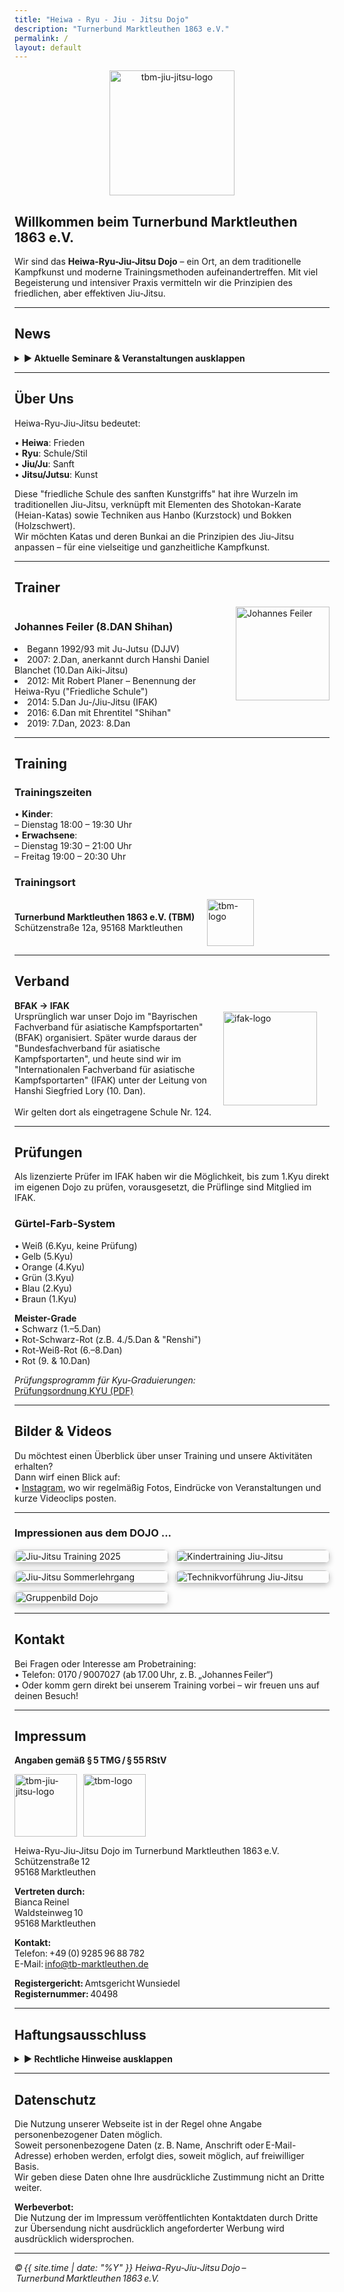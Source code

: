 ```yaml
---
title: "Heiwa - Ryu - Jiu - Jitsu Dojo"
description: "Turnerbund Marktleuthen 1863 e.V."
permalink: /
layout: default
---
```

<p align="center"><img src="https://github.com/user-attachments/assets/d263d546-a269-4b28-b1e5-814ba482da4e" alt="tbm-jiu-jitsu-logo" width="200" /></p>

## Willkommen beim Turnerbund Marktleuthen 1863 e.V. 
Wir sind das **Heiwa-Ryu-Jiu-Jitsu Dojo** – ein Ort, an dem traditionelle Kampfkunst und moderne Trainingsmethoden aufeinandertreffen. 
Mit viel Begeisterung und intensiver Praxis vermitteln wir die Prinzipien des friedlichen, aber effektiven Jiu-Jitsu.

---

## News

<details>
   <summary><strong>▶ Aktuelle Seminare & Veranstaltungen ausklappen</strong></summary>
<div class="news-item" style="border: 2px solid #ccc; padding: 1rem; margin-bottom: 1rem;">
  <h3>Jiu-Jitsu Seminar & Dan-Prüfung</h3>
  <p><strong>Samstag, 14. März 2026<br>Beginn: 11:00 Uhr – Ende: 16:00 Uhr<br>Ab 16:30 Uhr Prüfungen (auch Dan-Prüfungen möglich)</strong></p>

  <p><em>Hanshi Gregor Vogler</em><br>10. Dan Ju-Jitsu, Vizepräsident im IFAK</p>
  <p><em>Sensei Jonas Vogler</em><br>3. Dan Ju-Jitsu</p>
  <p><em>Johannes Feiler</em><br>8. Dan Ju-Jitsu</p>

  <p><strong>Thema:</strong> Selbstverteidigung, Jiu-Jitsu und Freude am Budo</p>

  <p><strong>Veranstaltungsort:</strong><br>
     Turnerbund Marktleuthen<br>
     Schützenstraße 12a<br>
     95168 Marktleuthen
  </p>

  <p><strong>Lehrgangsgebühr:</strong> 25 €</p>

  <p><strong>Anmeldung:</strong><br>
     Johannes Feiler<br>
     Tel.: 0170 9007027<br>
     E-Mail: <a href="mailto:jidjobbfak124@web.de">jidjobbfak124@web.de</a><br>
     Meldeschluss: 07.03.2026
  </p>

  <p>Bitte bei der Anmeldung angeben, ob eine Teilnahme am Essen gewünscht ist.</p>

  <p style="font-size:0.8rem; color:#666; margin-top:1rem;">
     Versicherungsschutz über den eigenen Verein bzw. eigenständig zu regeln.
  </p>
</div>
</details>

---

## Über Uns
Heiwa-Ryu-Jiu-Jitsu bedeutet:

• **Heiwa**: Frieden  
• **Ryu**: Schule/Stil  
• **Jiu/Ju**: Sanft  
• **Jitsu/Jutsu**: Kunst

Diese "friedliche Schule des sanften Kunstgriffs" hat ihre Wurzeln im traditionellen Jiu-Jitsu, verknüpft mit Elementen des Shotokan-Karate (Heian-Katas) sowie Techniken aus Hanbo (Kurzstock) und Bokken (Holzschwert).  
Wir möchten Katas und deren Bunkai an die Prinzipien des Jiu-Jitsu anpassen – für eine vielseitige und ganzheitliche Kampfkunst.

---

## Trainer

<div style="display: flex; align-items: flex-start; margin-bottom: 1em;">
   <div>
      <h3>Johannes Feiler (8.DAN Shihan)</h3>
      <ul style="margin: 0; padding: 0; list-style: disc inside;">
         <li>Begann 1992/93 mit Ju-Jutsu (DJJV)</li>
         <li>2007: 2.Dan, anerkannt durch Hanshi Daniel Blanchet (10.Dan Aiki-Jitsu)</li>
         <li>2012: Mit Robert Planer – Benennung der Heiwa-Ryu ("Friedliche Schule")</li>
         <li>2014: 5.Dan Ju-/Jiu-Jitsu (IFAK)</li>
         <li>2016: 6.Dan mit Ehrentitel "Shihan"</li>
         <li>2019: 7.Dan, 2023: 8.Dan</li>
      </ul>
   </div>
   <img src="https://github.com/user-attachments/assets/5813b4b2-5b9b-4ea0-a5ff-843040ebe32c" alt="Johannes Feiler" style="width: 150px; margin-left: 20px;" /> 
</div>

---

## Training
### Trainingszeiten
• **Kinder**:  
  – Dienstag 18:00 – 19:30 Uhr  
• **Erwachsene**:  
  – Dienstag 19:30 – 21:00 Uhr  
  – Freitag 19:00 – 20:30 Uhr  

### Trainingsort
<div style="display: flex; align-items: center; margin-bottom: 1em;">
  <div>
    <strong>Turnerbund Marktleuthen 1863 e.V. (TBM)</strong><br/>
    Schützenstraße 12a, 95168 Marktleuthen
  </div>
  <img src="https://github.com/user-attachments/assets/e3988c30-3105-4095-94bd-18d56a14ec39" alt="tbm-logo" width="75" style="margin-left: 20px;" />
</div>

---

## Verband
<div style="display: flex; align-items: center; margin-bottom: 1em;">
  <div>
    <strong>BFAK → IFAK</strong><br>
    Ursprünglich war unser Dojo im "Bayrischen Fachverband für asiatische Kampfsportarten" (BFAK) organisiert.  
    Später wurde daraus der "Bundesfachverband für asiatische Kampfsportarten", und heute sind wir im "Internationalen Fachverband für asiatische Kampfsportarten" (IFAK) unter der Leitung von Hanshi Siegfried Lory (10. Dan).  
    <br/><br/>Wir gelten dort als eingetragene Schule Nr. 124.
  </div>
  <img src="https://github.com/user-attachments/assets/51817342-61ba-467f-908f-d6209a90bb8a" alt="ifak-logo" width="150" style="margin-right: 20px;" />
</div>

---

## Prüfungen
Als lizenzierte Prüfer im IFAK haben wir die Möglichkeit, bis zum 1.Kyu direkt im eigenen Dojo zu prüfen, vorausgesetzt, die Prüflinge sind Mitglied im IFAK.

### Gürtel-Farb-System
• Weiß (6.Kyu, keine Prüfung)  
• Gelb (5.Kyu)  
• Orange (4.Kyu)  
• Grün (3.Kyu)  
• Blau (2.Kyu)  
• Braun (1.Kyu)  

**Meister-Grade**  
• Schwarz (1.–5.Dan)  
• Rot-Schwarz-Rot (z.B. 4./5.Dan & "Renshi")  
• Rot-Weiß-Rot (6.–8.Dan)  
• Rot (9. & 10.Dan)  

*Prüfungsprogramm für Kyu-Graduierungen:*  
[Prüfungsordnung KYU (PDF)](https://github.com/user-attachments/files/18461588/PrufungsordnungHRJJ.kyu.pdf)

---

## Bilder & Videos
Du möchtest einen Überblick über unser Training und unsere Aktivitäten erhalten?  
Dann wirf einen Blick auf:  
• [Instagram](https://www.instagram.com/jiu_jitsu_tbm), wo wir regelmäßig Fotos, Eindrücke von Veranstaltungen und kurze Videoclips posten.  

---

### Impressionen aus dem DOJO ...

<style>
  .gallery {
    display: grid;
    grid-template-columns: repeat(auto-fit, minmax(240px, 1fr));
    gap: 12px;
    margin-top: 1rem;
  }

  .gallery img {
    width: 100%;
    height: auto;
    border-radius: 8px;
    box-shadow: 0 3px 10px rgba(0, 0, 0, 0.25);
    transition: transform 0.25s ease, box-shadow 0.25s ease;
  }

  .gallery img:hover {
    transform: scale(1.03);
    box-shadow: 0 6px 16px rgba(0, 0, 0, 0.3);
  }

  @media (max-width: 600px) {
    .gallery {
      grid-template-columns: repeat(auto-fit, minmax(160px, 1fr));
    }
  }
</style>

<div class="gallery">
  <img src="https://www.tb-marktleuthen.de/wp-content/uploads/2025/10/IMG-20241021-WA0000-1024x682.jpg" alt="Jiu-Jitsu Training 2025">
  <img src="https://www.tb-marktleuthen.de/wp-content/uploads/2025/10/IMG-20240203-WA0002-768x1024.jpg" alt="Kindertraining Jiu-Jitsu">
  <img src="https://www.tb-marktleuthen.de/wp-content/uploads/2025/10/IMG_20180714_162152-1024x768.jpg" alt="Jiu-Jitsu Sommerlehrgang">
  <img src="https://www.tb-marktleuthen.de/wp-content/uploads/2025/10/30-768x511.jpg" alt="Technikvorführung Jiu-Jitsu">
  <img src="https://www.tb-marktleuthen.de/wp-content/uploads/2025/10/003-768x576.jpg" alt="Gruppenbild Dojo">
</div>

---

## Kontakt
Bei Fragen oder Interesse am Probetraining:  
• Telefon: 0170 / 9007027 (ab 17.00 Uhr, z. B. „Johannes Feiler“)  
• Oder komm gern direkt bei unserem Training vorbei – wir freuen uns auf deinen Besuch!

---

## Impressum
**Angaben gemäß § 5 TMG / § 55 RStV**  

<div style="display: flex; gap: 10px;">
  <img src="https://github.com/user-attachments/assets/d263d546-a269-4b28-b1e5-814ba482da4e" alt="tbm-jiu-jitsu-logo" width="100" />
  <img src="https://github.com/user-attachments/assets/e3988c30-3105-4095-94bd-18d56a14ec39" alt="tbm-logo" width="100" />
</div>

Heiwa-Ryu-Jiu-Jitsu Dojo im Turnerbund Marktleuthen 1863 e.V.  
Schützenstraße 12  
95168 Marktleuthen  

**Vertreten durch:**  
Bianca Reinel  
Waldsteinweg 10  
95168 Marktleuthen  

**Kontakt:**  
Telefon: +49 (0) 9285 96 88 782  
E-Mail: [info@tb-marktleuthen.de](mailto:info@tb-marktleuthen.de)  

**Registergericht:** Amtsgericht Wunsiedel  
**Registernummer:** 40498  

---

## Haftungsausschluss
<details>
  <summary><strong>▶ Rechtliche Hinweise ausklappen</strong></summary>

  <!-- Inhalte wie gehabt -->
</details>

---

## Datenschutz
Die Nutzung unserer Webseite ist in der Regel ohne Angabe personenbezogener Daten möglich.  
Soweit personenbezogene Daten (z. B. Name, Anschrift oder E-Mail-Adresse) erhoben werden, erfolgt dies, soweit möglich, auf freiwilliger Basis.  
Wir geben diese Daten ohne Ihre ausdrückliche Zustimmung nicht an Dritte weiter.

**Werbeverbot:**  
Die Nutzung der im Impressum veröffentlichten Kontaktdaten durch Dritte zur Übersendung nicht ausdrücklich angeforderter Werbung wird ausdrücklich widersprochen.  

---

*© {{ site.time | date: "%Y" }} Heiwa-Ryu-Jiu-Jitsu Dojo – Turnerbund Marktleuthen 1863 e.V.*  

<head>
  <link rel="icon" type="image/x-icon" href="/favicon.ico">
</head>
